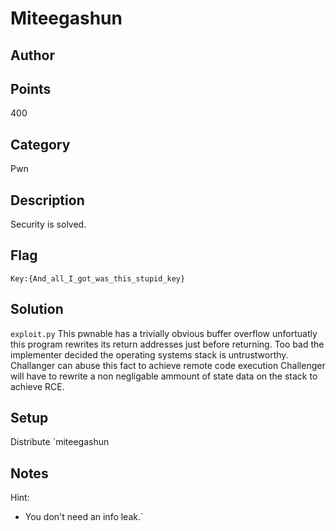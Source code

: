 # Miteegashun
## Author

## Points
400
## Category
Pwn
## Description
Security is solved.
## Flag
`Key:{And_all_I_got_was_this_stupid_key}`
## Solution
`exploit.py`
This pwnable has a trivially obvious buffer overflow unfortuatly this program rewrites its return addresses just before returning. Too bad the implementer decided the operating systems stack is untrustworthy.
Challanger can abuse this fact to achieve remote code execution
Challenger will have to rewrite a non negligable ammount of state data on the stack to achieve RCE.
## Setup
Distribute `miteegashun
## Notes
Hint:
- You don't need an info leak.`
